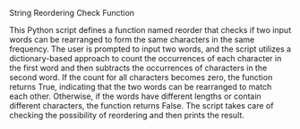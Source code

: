 String Reordering Check Function

This Python script defines a function named reorder that checks if two input words can be rearranged to form the same characters in the same frequency. The user is prompted to input two words, and the script utilizes a dictionary-based approach to count the occurrences of each character in the first word and then subtracts the occurrences of characters in the second word. If the count for all characters becomes zero, the function returns True, indicating that the two words can be rearranged to match each other. Otherwise, if the words have different lengths or contain different characters, the function returns False. The script takes care of checking the possibility of reordering and then prints the result.
